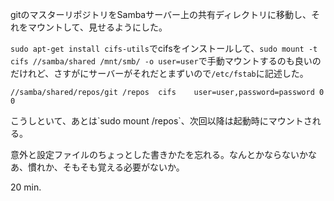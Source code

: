gitのマスターリポジトリをSambaサーバー上の共有ディレクトリに移動し、それをマウントして、見せるようにした。

`sudo apt-get install cifs-utils`でcifsをインストールして、`sudo mount -t cifs //samba/shared /mnt/smb/ -o user=user`で手動マウントするのも良いのだけれど、さすがにサーバーがそれだとまずいので`/etc/fstab`に記述した。

<div><script src="https://gist.github.com/3136324.js?file=gistfile1"></script><noscript><pre><code>//samba/shared/repos/git	/repos	cifs	user=user,password=password	0	0</code></pre></noscript></div>
こうしといて、あとは`sudo mount /repos`、次回以降は起動時にマウントされる。

意外と設定ファイルのちょっとした書きかたを忘れる。なんとかならないかなあ、慣れか、そもそも覚える必要がないか。

20 min.
